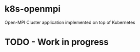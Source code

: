 # k8s-openmpi
Open-MPI Cluster application implemented on top of Kubernetes

# TODO - Work in progress 
